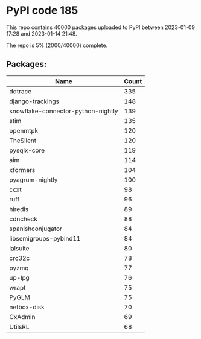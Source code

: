 # PyPI code 185

This repo contains 40000 packages uploaded to PyPI between 
2023-01-09 17:28 and 2023-01-14 21:48.

The repo is 5% (2000/40000) complete.

## Packages:

| Name  | Count |
| ----- | ----- |
| ddtrace | 335 |
| django-trackings | 148 |
| snowflake-connector-python-nightly | 139 |
| stim | 135 |
| openmtpk | 120 |
| TheSilent | 120 |
| pysqlx-core | 119 |
| aim | 114 |
| xformers | 104 |
| pyagrum-nightly | 100 |
| ccxt | 98 |
| ruff | 96 |
| hiredis | 89 |
| cdncheck | 88 |
| spanishconjugator | 84 |
| libsemigroups-pybind11 | 84 |
| lalsuite | 80 |
| crc32c | 78 |
| pyzmq | 77 |
| up-lpg | 76 |
| wrapt | 75 |
| PyGLM | 75 |
| netbox-disk | 70 |
| CxAdmin | 69 |
| UtilsRL | 68 |


